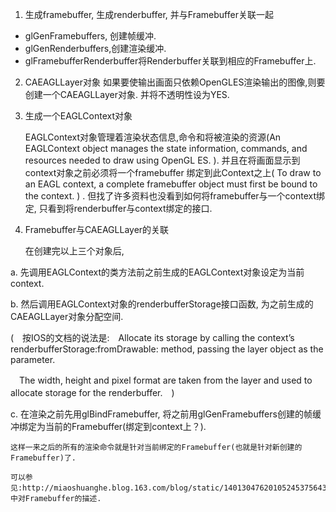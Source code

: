 

1. 生成framebuffer, 生成renderbuffer, 并与Framebuffer关联一起
 * glGenFramebuffers, 创建帧缓冲.
 * glGenRenderbuffers,创建渲染缓冲.
 * glFramebufferRenderbuffer将Renderbuffer关联到相应的Framebuffer上.

 2. CAEAGLLayer对象
 如果要使输出画面只依赖OpenGLES渲染输出的图像,则要创建一个CAEAGLLayer对象. 并将不透明性设为YES.

 3. 生成一个EAGLContext对象

     EAGLContext对象管理着渲染状态信息,命令和将被渲染的资源(An EAGLContext object manages the state information, commands, and resources needed to draw using OpenGL ES. ). 并且在将画面显示到context对象之前必须将一个framebuffer 绑定到此Context之上( To draw to an EAGL context, a complete framebuffer object must first be bound to the context. ) . 但找了许多资料也没看到如何将framebuffer与一个context绑定, 只看到将renderbuffer与context绑定的接口.


4. Framebuffer与CAEAGLLayer的关联

   在创建完以上三个对象后, 

a. 先调用EAGLContext的类方法前之前生成的EAGLContext对象设定为当前context.

b. 然后调用EAGLContext对象的renderbufferStorage接口函数, 为之前生成的CAEAGLLayer对象分配空间.

   (　按IOS的文档的说法是:　Allocate its storage by calling the context’s renderbufferStorage:fromDrawable: method, passing the layer object as the parameter. 

　The width, height and pixel format are taken from the layer and used to allocate storage for the renderbuffer.　)

c. 在渲染之前先用glBindFramebuffer, 将之前用glGenFramebuffers创建的帧缓冲绑定为当前的Framebuffer(绑定到context上？).

    这样一来之后的所有的渲染命令就是针对当前绑定的Framebuffer(也就是针对新创建的Framebuffer)了.

    可以参见:http://miaoshuanghe.blog.163.com/blog/static/140130476201052453756439/ 中对Framebuffer的描述.






